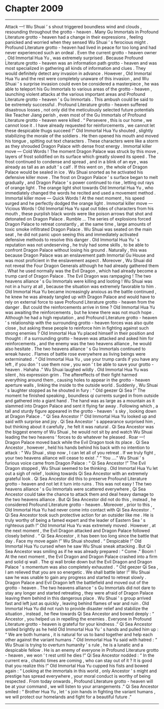 
# Chapter 2009


---

Attack —!
Wu Shuai ’ s shout triggered boundless wind and clouds , resounding throughout the grotto - heaven .
Many Gu Immortals in Profound Literature grotto - heaven had a change in their expressions , feeling panicked and worried when they sensed Wu Shuai ’ s ferocious might .
Profound Literature grotto - heaven had lived in peace for too long and had never experienced such an ordeal . Even the current grotto - heaven owner , Old Immortal Hua Yu , was extremely surprised .
Because Profound Literature grotto - heaven was an information path grotto - heaven and was most specialized in gathering all kinds of information and clues . They would definitely detect any invasion in advance .
However , Old Immortal Hua Yu and the rest were completely unaware of this invasion , and Wu Shuai ’ s surprise invasion could even be considered a masterpiece , he was able to teleport his Gu Immortals to various areas of the grotto - heaven , launching violent attacks at the various important areas and Profound Literature grotto - heaven ’ s Gu Immortals .
This ambush could be said to be extremely successful .
Profound Literature grotto - heaven suffered disastrous losses , not only did the meticulously selected future potentials like Teacher Jiang perish , even most of the Gu Immortals of Profound Literature grotto - heaven were killed .
“ Persevere , this is our home , we cannot lose it . I have already requested for reinforcements , we cannot let these despicable thugs succeed !” Old Immortal Hua Yu shouted , slightly stabilizing the morale of the soldiers .
He then opened his mouth and moved his tongue , spitting out text characters .
These characters were like a storm as they shrouded Dragon Palace with dense frost energy .
Immortal killer move — Cold Words !
The moment Dragon Palace was struck by this move , layers of frost solidified on its surface which greatly slowed its speed . The frost continued to condense and spread , and in a blink of an eye , was already as tall as an adult ’ s calf . If this went on , the whole of Dragon Palace would be sealed in ice .
Wu Shuai snorted as he activated his defensive killer move .
The frost on Dragon Palace ’ s surface began to melt gradually , and Dragon Palace ’ s power continued to rise , letting out rays of orange light .
The orange light shot towards Old Immortal Hua Yu , who immediately changed the words he recited and used a movement method .
Immortal killer move — Quick Words !
At the next moment , his speed surged and he perfectly dodged the orange light .
Immortal killer move — Vicious Words !
Old Immortal Hua Yu spat out tides of characters from his mouth , these purplish black words were like poison arrows that shot and detonated on Dragon Palace .
Rumble …
The series of explosions forced Dragon Palace to retreat constantly , at the same time , large amounts of toxic smoke infiltrated Dragon Palace .
Wu Shuai was seated on the main seat , he did not panic upon seeing this and immediately activated defensive methods to resolve this danger .
Old Immortal Hua Yu ’ s reputation was not undeserving , he truly had some skills , to be able to confront Dragon Palace without losing his ground .
Naturally , this was because Dragon Palace was an enslavement path Immortal Gu House and was most proficient in the enslavement aspect . Moreover , Wu Shuai did not reveal the Four Dragon Generals although he had already gathered them . What he used normally was the Evil Dragon , which had already become a trump card of Dragon Palace .
The Evil Dragon was rampaging !
The two heavens alliance ’ s Gu Immortals were killing and looting !
Wu Shuai was not in a hurry at all , because the situation was extremely favorable to him .
Old Immortal Hua Yu became increasingly anxious as the battle continued , he knew he was already tangled up with Dragon Palace and would have to rely on external force to save Profound Literature grotto - heaven from the danger .
But could the reinforcements arrive in time ?
Old Immortal Hua Yu was awaiting the reinforcements , but he knew there was not much hope . Although he had a high reputation , and Profound Literature grotto - heaven ’ s relationship with the surrounding grotto - heaven forces was also quite close , but asking these people to reinforce him in fighting against such strong enemies ?
Old Immortal Hua Yu placed himself in their position and thought : if a surrounding grotto - heaven was attacked and asked him for reinforcements , and the enemy was the two heavens alliance , he would also hesitate .
The two heavens alliance ’ s Gu Immortals continued to wreak havoc .
Flames of battle rose everywhere as living beings were exterminated .
“ Old Immortal Hua Yu , use your trump cards if you have any left , if you don ’ t use them now , you won ’ t be able to save your grotto - heaven . Hahaha .” Wu Shuai laughed wildly .
Old Immortal Hua Yu was silent , his expression grim .
The aftereffects of their fight harmed everything around them , causing holes to appear in the grotto - heaven aperture walls , linking the inside to the outside world .
Suddenly , Wu Shuai ’ s laughter stopped as he shouted in fury : “ Old geezer Qi Sea !”
The moment he finished speaking , boundless qi currents surged in from outside and gathered into a giant hand .
The hand was as large as a mountain as it slammed into Dragon Palace and sent it flying far away .
Following which , a tall and sturdy figure appeared in the grotto - heaven ’ s sky , looking down at Dragon Palace .
“ Qi Sea Ancestor !” Old Immortal Hua Yu looked up and said with surprise and joy .
Qi Sea Ancestor ’ s appearance surprised him , but thinking about it carefully , he felt it was natural . Qi Sea Ancestor was the biggest enemy of Wu Shuai , he would not sit by and watch Wu Shuai leading the two heavens ’ forces to do whatever he pleased .
Roar —!
Dragon Palace moved back while the Evil Dragon took its place .
Qi Sea Ancestor , however , held his hands behind his back with no intention to attack : “ Wu Shuai , stop now , I can let all of you retreat . If we truly fight , your two heavens alliance will cease to exist .”
“ You ….” Wu Shuai ’ s furious voice came from Dragon Palace : “ Qi Sea Ancestor !”
The Evil Dragon stopped , Wu Shuai seemed to be thinking .
Old Immortal Hua Yu let out a sigh of relief , looking towards Qi Sea Ancestor with an extremely grateful look .
Qi Sea Ancestor did this to preserve Profound Literature grotto - heaven and not let it turn into ruins . This was not easy ! The two heavens alliance ’ s Gu Immortals were scattered everywhere , Qi Sea Ancestor could take the chance to attack them and deal heavy damage to the two heavens alliance .
But Qi Sea Ancestor did not do this , instead , he considered Profound Literature grotto - heaven . Moreover , prior to this , Old Immortal Hua Yu had never come into contact with Qi Sea Ancestor .
“ Qi Sea Ancestor took such protective action for an outsider like me . He is truly worthy of being a famed expert and the leader of Eastern Sea ’ s righteous path !” Old Immortal Hua Yu was extremely moved .
However , at the next moment , the Evil Dragon attacked and Dragon Palace followed closely behind .
“ Qi Sea Ancestor , it has been too long since the battle that day . Face my move again !” Wu Shuai shouted .
“ Despicable !” Old Immortal Hua Yu cursed when he saw Wu Shuai sneak attacking .
But Qi Sea Ancestor was smiling as if he was already prepared : “ Come .”
Boom !
At the next moment , the Evil Dragon and Dragon Palace crashed into a firm and solid qi wall .
The qi wall broke down but the Evil Dragon and Dragon Palace ’ s momentum was also completely exhausted .
“ Old geezer Qi Sea , I am relieved that you are so energetic . We shall battle later !” Wu Shuai saw he was unable to gain any progress and started to retreat slowly .
Dragon Palace and Evil Dragon left the battlefield and moved out of the grotto - heaven .
The two heavens alliance ’ s Gu Immortals did not dare to stay any longer and started retreating , they were afraid of Dragon Palace leaving them behind in this dangerous place .
Wu Shuai ’ s group arrived fast and left just as quickly , leaving behind flames of war and ruin .
Old Immortal Hua Yu did not rush to provide disaster relief and stabilize the situation , instead , he flew towards Qi Sea Ancestor and bowed deeply : “ Ancestor , you helped us in repelling the enemies . Everyone in Profound Literature grotto - heaven is grateful for your kindness .”
Qi Sea Ancestor smiled brightly as he held Old Immortal Hua Yu ’ s hands and pulled him up : “ We are both humans , it is natural for us to band together and help each other against the variant humans .”
Old Immortal Hua Yu said with hatred : “ Wu Shuai is trying to overturn humanity ’ s rule , he is a lunatic and a despicable fellow . He is an enemy of everyone in Profound Literature grotto - heaven , we won ’ t rest until he dies !”
Qi Sea Ancestor nodded : “ In the current era , chaotic times are coming , who can stay out of it ? It is good that you realize this !”
Old Immortal Hua Yu cupped his fists and bowed again : “ Looking at the immortals in this world , only Ancestor ’ s might and prestige has spread everywhere , your moral conduct is worthy of being respected . From today onwards , Profound Literature grotto - heaven will be at your command , we will listen to your arrangements .”
Qi Sea Ancestor smiled : “ Brother Hua Yu , let ’ s join hands in fighting the variant humans , we will protect our homelands and fight for a beautiful future .”

---

